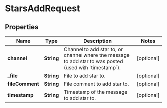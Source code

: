 

# StarsAddRequest


## Properties

| Name | Type | Description | Notes |
|------------ | ------------- | ------------- | -------------|
|**channel** | **String** | Channel to add star to, or channel where the message to add star to was posted (used with &#x60;timestamp&#x60;). |  [optional] |
|**_file** | **String** | File to add star to. |  [optional] |
|**fileComment** | **String** | File comment to add star to. |  [optional] |
|**timestamp** | **String** | Timestamp of the message to add star to. |  [optional] |



